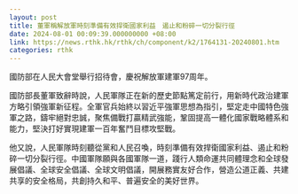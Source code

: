 ```yaml
---
layout: post
title: 董軍稱解放軍時刻準備有效捍衛國家利益　遏止和粉碎一切分裂行徑
date: 2024-08-01 00:09:39.000000000 +08:00
link: https://news.rthk.hk/rthk/ch/component/k2/1764131-20240801.htm
categories: rthk
---
```


國防部在人民大會堂舉行招待會，慶祝解放軍建軍97周年。

國防部長董軍致辭時說，人民軍隊正在新的歷史節點篤定前行，用新時代政治建軍方略引領強軍新征程。全軍官兵始終以習近平強軍思想為指引，堅定走中國特色強軍之路，鑄牢絕對忠誠，聚焦備戰打贏精武強能，鞏固提高一體化國家戰略體系和能力，堅決打好實現建軍一百年奮鬥目標攻堅戰。

他又說，人民軍隊時刻聽從黨和人民召喚，時刻準備有效捍衛國家利益、遏止和粉碎一切分裂行徑。中國軍隊願與各國軍隊一道，踐行人類命運共同體理念和全球發展倡議、全球安全倡議、全球文明倡議，開展務實友好合作，營造公道正義、共建共享的安全格局，共創持久和平、普遍安全的美好世界。
